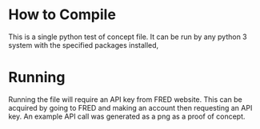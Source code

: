 # How to Compile

This is a single python test of concept file. It can be run by any python 3 system with the specified packages installed, 

# Running 

Running the file will require an API key from FRED website. This can be acquired by going to FRED and making an account then requesting an API key. An example API call was generated as a png as a proof of concept.
